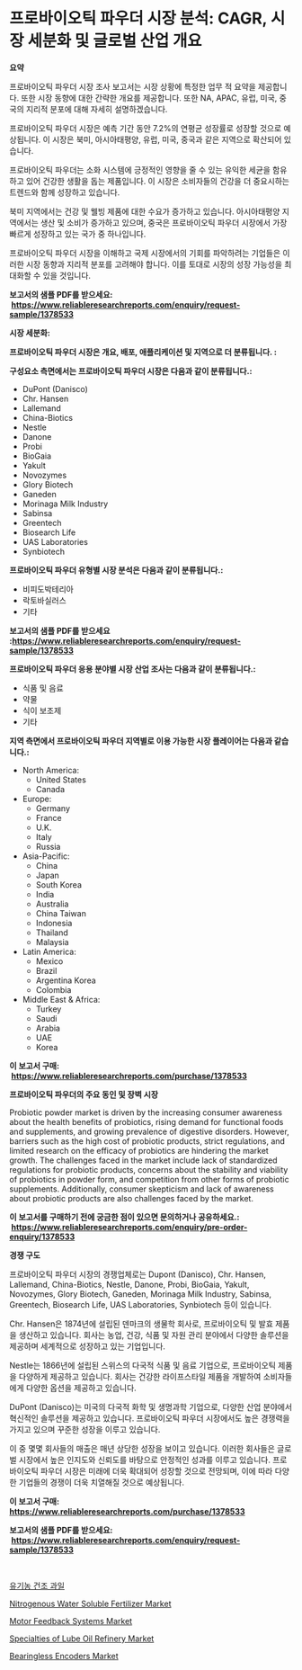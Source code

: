<p><h1>프로바이오틱 파우더 시장 분석: CAGR, 시장 세분화 및 글로벌 산업 개요</h1></p><p><strong>요약</strong></p>
<p><p>프로바이오틱 파우더 시장 조사 보고서는 시장 상황에 특정한 업무 적 요약을 제공합니다. 또한 시장 동향에 대한 간략한 개요를 제공합니다. 또한 NA, APAC, 유럽, 미국, 중국의 지리적 분포에 대해 자세히 설명하겠습니다.</p><p>프로바이오틱 파우더 시장은 예측 기간 동안 7.2%의 연평균 성장률로 성장할 것으로 예상됩니다. 이 시장은 북미, 아시아태평양, 유럽, 미국, 중국과 같은 지역으로 확산되어 있습니다.</p><p>프로바이오틱 파우더는 소화 시스템에 긍정적인 영향을 줄 수 있는 유익한 세균을 함유하고 있어 건강한 생활을 돕는 제품입니다. 이 시장은 소비자들의 건강을 더 중요시하는 트렌드와 함께 성장하고 있습니다.</p><p>북미 지역에서는 건강 및 웰빙 제품에 대한 수요가 증가하고 있습니다. 아시아태평양 지역에서는 생산 및 소비가 증가하고 있으며, 중국은 프로바이오틱 파우더 시장에서 가장 빠르게 성장하고 있는 국가 중 하나입니다.</p><p>프로바이오틱 파우더 시장을 이해하고 국제 시장에서의 기회를 파악하려는 기업들은 이러한 시장 동향과 지리적 분포를 고려해야 합니다. 이를 토대로 시장의 성장 가능성을 최대화할 수 있을 것입니다.</p></p>
<p><strong>보고서의 샘플 PDF를 받으세요: &nbsp;<a href="https://www.reliableresearchreports.com/enquiry/request-sample/1378533">https://www.reliableresearchreports.com/enquiry/request-sample/1378533</a></strong></p>
<p><strong>시장 세분화:</strong></p>
<p><strong> 프로바이오틱 파우더 시장은 개요, 배포, 애플리케이션 및 지역으로 더 분류됩니다. :</strong></p>
<p><strong>구성요소 측면에서는 프로바이오틱 파우더 시장은 다음과 같이 분류됩니다.:</strong></p>
<p><ul><li>DuPont (Danisco)</li><li>Chr. Hansen</li><li>Lallemand</li><li>China-Biotics</li><li>Nestle</li><li>Danone</li><li>Probi</li><li>BioGaia</li><li>Yakult</li><li>Novozymes</li><li>Glory Biotech</li><li>Ganeden</li><li>Morinaga Milk Industry</li><li>Sabinsa</li><li>Greentech</li><li>Biosearch Life</li><li>UAS Laboratories</li><li>Synbiotech</li></ul></p>
<p><strong> 프로바이오틱 파우더 유형별 시장 분석은 다음과 같이 분류됩니다.:</strong></p>
<p><ul><li>비피도박테리아</li><li>락토바실러스</li><li>기타</li></ul></p>
<p><strong>보고서의 샘플 PDF를 받으세요 :<a href="https://www.reliableresearchreports.com/enquiry/request-sample/1378533">https://www.reliableresearchreports.com/enquiry/request-sample/1378533</a></strong></p>
<p><strong> 프로바이오틱 파우더 응용 분야별 시장 산업 조사는 다음과 같이 분류됩니다.:</strong></p>
<p><ul><li>식품 및 음료</li><li>약물</li><li>식이 보조제</li><li>기타</li></ul></p>
<p><strong>지역 측면에서 프로바이오틱 파우더 지역별로 이용 가능한 시장 플레이어는 다음과 같습니다.:</strong></p>
<p><ul>
    <li>
        North America:
        <ul>
            <li>United States</li>
            <li>Canada</li>
        </ul>
    </li>
    <li>
        Europe:
        <ul>
            <li>Germany</li>
            <li>France</li>
            <li>U.K.</li>
            <li>Italy</li>
            <li>Russia</li>
        </ul>
    </li>
    <li>
        Asia-Pacific:
        <ul>
            <li>China</li>
            <li>Japan</li>
            <li>South Korea</li>
            <li>India</li>
            <li>Australia</li>
            <li>China Taiwan</li>
            <li>Indonesia</li>
            <li>Thailand</li>
            <li>Malaysia</li>
        </ul>
    </li>
    <li>
        Latin America:
        <ul>
            <li>Mexico</li>
            <li>Brazil</li>
            <li>Argentina Korea</li>
            <li>Colombia</li>
        </ul>
    </li>
    <li>
        Middle East & Africa:
        <ul>
            <li>Turkey</li>
            <li>Saudi</li>
            <li>Arabia</li>
            <li>UAE</li>
            <li>Korea</li>
        </ul>
    </li>
    </ul></p>
<p><strong>이 보고서 구매: &nbsp;<a href="https://www.reliableresearchreports.com/purchase/1378533">https://www.reliableresearchreports.com/purchase/1378533</a></strong></p>
<p><strong>프로바이오틱 파우더의 주요 동인 및 장벽 시장</strong></p>
<p><p>Probiotic powder market is driven by the increasing consumer awareness about the health benefits of probiotics, rising demand for functional foods and supplements, and growing prevalence of digestive disorders. However, barriers such as the high cost of probiotic products, strict regulations, and limited research on the efficacy of probiotics are hindering the market growth. The challenges faced in the market include lack of standardized regulations for probiotic products, concerns about the stability and viability of probiotics in powder form, and competition from other forms of probiotic supplements. Additionally, consumer skepticism and lack of awareness about probiotic products are also challenges faced by the market.</p></p>
<p><strong>이 보고서를 구매하기 전에 궁금한 점이 있으면 문의하거나 공유하세요.: &nbsp;<a href="https://www.reliableresearchreports.com/enquiry/pre-order-enquiry/1378533">https://www.reliableresearchreports.com/enquiry/pre-order-enquiry/1378533</a></strong></p>
<p><strong>경쟁 구도</strong></p>
<p><p>프로바이오틱 파우더 시장의 경쟁업체로는 Dupont (Danisco), Chr. Hansen, Lallemand, China-Biotics, Nestle, Danone, Probi, BioGaia, Yakult, Novozymes, Glory Biotech, Ganeden, Morinaga Milk Industry, Sabinsa, Greentech, Biosearch Life, UAS Laboratories, Synbiotech 등이 있습니다. </p><p>Chr. Hansen은 1874년에 설립된 덴마크의 생물학 회사로, 프로바이오틱 및 발효 제품을 생산하고 있습니다. 회사는 농업, 건강, 식품 및 자원 관리 분야에서 다양한 솔루션을 제공하며 세계적으로 성장하고 있는 기업입니다.</p><p>Nestle는 1866년에 설립된 스위스의 다국적 식품 및 음료 기업으로, 프로바이오틱 제품을 다양하게 제공하고 있습니다. 회사는 건강한 라이프스타일 제품을 개발하여 소비자들에게 다양한 옵션을 제공하고 있습니다.</p><p>DuPont (Danisco)는 미국의 다국적 화학 및 생명과학 기업으로, 다양한 산업 분야에서 혁신적인 솔루션을 제공하고 있습니다. 프로바이오틱 파우더 시장에서도 높은 경쟁력을 가지고 있으며 꾸준한 성장을 이루고 있습니다.</p><p>이 중 몇몇 회사들의 매출은 매년 상당한 성장을 보이고 있습니다. 이러한 회사들은 글로벌 시장에서 높은 인지도와 신뢰도를 바탕으로 안정적인 성과를 이루고 있습니다. 프로바이오틱 파우더 시장은 미래에 더욱 확대되어 성장할 것으로 전망되며, 이에 따라 다양한 기업들의 경쟁이 더욱 치열해질 것으로 예상됩니다.</p></p>
<p><strong>이 보고서 구매: &nbsp; <a href="https://www.reliableresearchreports.com/purchase/1378533">https://www.reliableresearchreports.com/purchase/1378533</a></strong></p>
<p><strong>보고서의 샘플 PDF를 받으세요: &nbsp;<a href="https://www.reliableresearchreports.com/enquiry/request-sample/1378533">https://www.reliableresearchreports.com/enquiry/request-sample/1378533</a></strong><strong></strong></p>
<p>&nbsp;</p>
<p><p><a href="https://github.com/xvz497517413/Market-Research-Report-List-1/blob/main/9071857602.md">유기농 건조 과일</a></p><p><a href="https://github.com/mahnoor2003/Market-Research-Report-List-3/blob/main/nitrogenous-water-soluble-fertilizer-market.md">Nitrogenous Water Soluble Fertilizer Market</a></p><p><a href="https://issuu.com/reportprime-2/docs/motor-feedback-systems-market-size-2030.pptx">Motor Feedback Systems Market</a></p><p><a href="https://mire-aunt-385.notion.site/Specialties-of-Lube-Oil-Refinery-Market-Research-Report-Provides-thorough-Industry-Overview-which-o-fea439f8180845a39c238c498fcd4cef">Specialties of Lube Oil Refinery Market</a></p><p><a href="https://issuu.com/reportprime-2/docs/bearingless-encoders-market-size-2030.pptx">Bearingless Encoders Market</a></p></p>